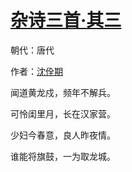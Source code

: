 # [杂诗三首·其三](http://so.gushiwen.org/view_70850.aspx)

朝代：唐代

作者：[沈佺期](http://so.gushiwen.org/author_494.aspx)

闻道黄龙戍，频年不解兵。

可怜闺里月，长在汉家营。

少妇今春意，良人昨夜情。

谁能将旗鼓，一为取龙城。

